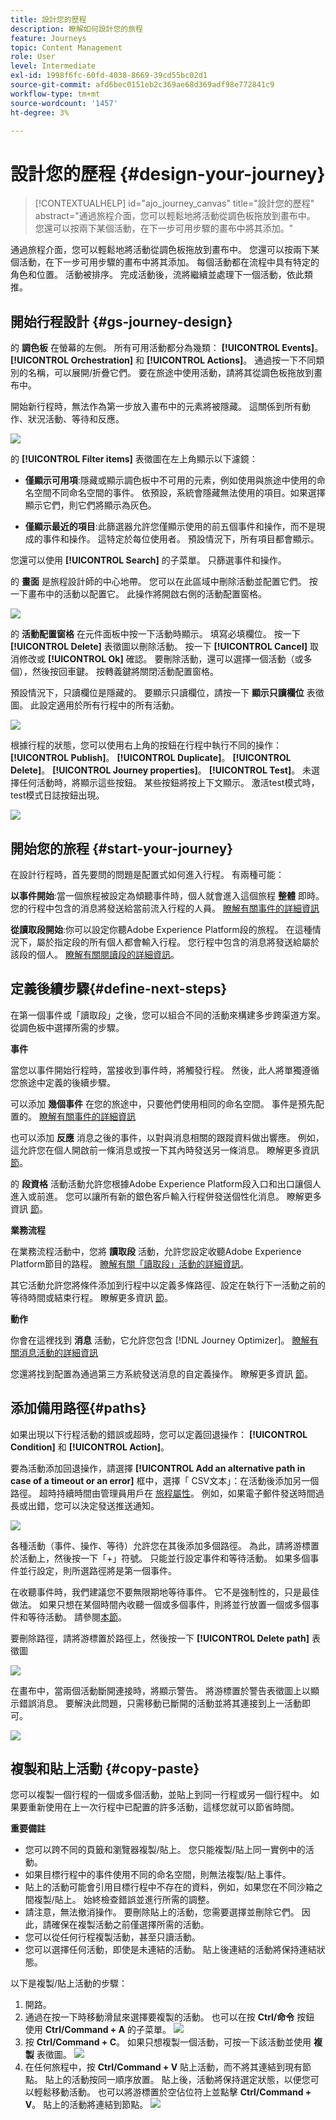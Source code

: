 ```yaml
---
title: 設計您的歷程
description: 瞭解如何設計您的旅程
feature: Journeys
topic: Content Management
role: User
level: Intermediate
exl-id: 1998f6fc-60fd-4038-8669-39cd55bc02d1
source-git-commit: afd6bec0151eb2c369ae68d369adf98e772841c9
workflow-type: tm+mt
source-wordcount: '1457'
ht-degree: 3%

---
```


# 設計您的歷程 {#design-your-journey}

>[!CONTEXTUALHELP]
>id="ajo_journey_canvas"
>title="設計您的歷程"
>abstract="通過旅程介面，您可以輕鬆地將活動從調色板拖放到畫布中。 您還可以按兩下某個活動，在下一步可用步驟的畫布中將其添加。"

通過旅程介面，您可以輕鬆地將活動從調色板拖放到畫布中。 您還可以按兩下某個活動，在下一步可用步驟的畫布中將其添加。 每個活動都在流程中具有特定的角色和位置。 活動被排序。 完成活動後，流將繼續並處理下一個活動，依此類推。

## 開始行程設計 {#gs-journey-design}

的 **調色板** 在螢幕的左側。 所有可用活動都分為幾類： **[!UICONTROL Events]**。 **[!UICONTROL Orchestration]** 和 **[!UICONTROL Actions]**。 通過按一下不同類別的名稱，可以展開/折疊它們。 要在旅途中使用活動，請將其從調色板拖放到畫布中。

開始新行程時，無法作為第一步放入畫布中的元素將被隱藏。 這關係到所有動作、狀況活動、等待和反應。

![](assets/journey38.png)

的 **[!UICONTROL Filter items]** 表徵圖在左上角顯示以下濾鏡：

* **僅顯示可用項**:隱藏或顯示調色板中不可用的元素，例如使用與旅途中使用的命名空間不同命名空間的事件。 依預設，系統會隱藏無法使用的項目。如果選擇顯示它們，則它們將顯示為灰色。

* **僅顯示最近的項目**:此篩選器允許您僅顯示使用的前五個事件和操作，而不是現成的事件和操作。 這特定於每位使用者。 預設情況下，所有項目都會顯示。 

您還可以使用 **[!UICONTROL Search]** 的子菜單。 只篩選事件和操作。

的 **畫面** 是旅程設計師的中心地帶。 您可以在此區域中刪除活動並配置它們。 按一下畫布中的活動以配置它。 此操作將開啟右側的活動配置窗格。

![](assets/journey39.png)

的 **活動配置窗格** 在元件面板中按一下活動時顯示。 填寫必填欄位。 按一下 **[!UICONTROL Delete]** 表徵圖以刪除活動。 按一下 **[!UICONTROL Cancel]** 取消修改或 **[!UICONTROL Ok]** 確認。 要刪除活動，還可以選擇一個活動（或多個），然後按回車鍵。 按轉義鍵將關閉活動配置窗格。

預設情況下，只讀欄位是隱藏的。 要顯示只讀欄位，請按一下 **顯示只讀欄位** 表徵圖。 此設定適用於所有行程中的所有活動。

![](assets/journey59bis.png)

根據行程的狀態，您可以使用右上角的按鈕在行程中執行不同的操作： **[!UICONTROL Publish]**。 **[!UICONTROL Duplicate]**。 **[!UICONTROL Delete]**。 **[!UICONTROL Journey properties]**。 **[!UICONTROL Test]**。 未選擇任何活動時，將顯示這些按鈕。 某些按鈕將按上下文顯示。 激活test模式時，test模式日誌按鈕出現。

![](assets/journey41.png)

## 開始您的旅程 {#start-your-journey}

在設計行程時，首先要問的問題是配置式如何進入行程。 有兩種可能：

**以事件開始**:當一個旅程被設定為傾聽事件時，個人就會進入這個旅程 **整體** 即時。 您的行程中包含的消息將發送給當前流入行程的人員。 [瞭解有關事件的詳細資訊](../event/about-events.md)

**從讀取段開始**:你可以設定你聽Adobe Experience Platform段的旅程。 在這種情況下，屬於指定段的所有個人都會輸入行程。 您行程中包含的消息將發送給屬於該段的個人。 [瞭解有關閱讀段的詳細資訊](read-segment.md)。

## 定義後續步驟{#define-next-steps}

在第一個事件或「讀取段」之後，您可以組合不同的活動來構建多步跨渠道方案。 從調色板中選擇所需的步驟。

**事件**

當您以事件開始行程時，當接收到事件時，將觸發行程。 然後，此人將單獨遵循您旅途中定義的後續步驟。

可以添加 **幾個事件** 在您的旅途中，只要他們使用相同的命名空間。 事件是預先配置的。 [瞭解有關事件的詳細資訊](about-journey-activities.md#event-activities)

也可以添加 **反應** 消息之後的事件，以對與消息相關的跟蹤資料做出響應。 例如，這允許您在個人開啟前一條消息或按一下其內時發送另一條消息。 瞭解更多資訊 [節](reaction-events.md)。

的 **段資格** 活動活動允許您根據Adobe Experience Platform段入口和出口讓個人進入或前進。 您可以讓所有新的銀色客戶輸入行程併發送個性化消息。 瞭解更多資訊 [節](segment-qualification-events.md)。

**業務流程**

在業務流程活動中，您將 **讀取段** 活動，允許您設定收聽Adobe Experience Platform節目的路程。 [瞭解有關「讀取段」活動的詳細資訊](read-segment.md)。

其它活動允許您將條件添加到行程中以定義多條路徑、設定在執行下一活動之前的等待時間或結束行程。 瞭解更多資訊 [節](about-journey-activities.md#orchestration-activities)。

**動作**

你會在這裡找到 **消息** 活動，它允許您包含 [!DNL Journey Optimizer]。 [瞭解有關消息活動的詳細資訊](journeys-message.md)

您還將找到配置為通過第三方系統發送消息的自定義操作。 瞭解更多資訊 [節](about-journey-activities.md#action-activities)。

## 添加備用路徑{#paths}

如果出現以下行程活動的錯誤或超時，您可以定義回退操作： **[!UICONTROL Condition]** 和 **[!UICONTROL Action]**。

要為活動添加回退操作，請選擇 **[!UICONTROL Add an alternative path in case of a timeout or an error]** 框中，選擇「 CSV文本」：在活動後添加另一個路徑。 超時持續時間由管理員用戶在 [旅程屬性](../building-journeys/journey-gs.md#change-properties)。 例如，如果電子郵件發送時間過長或出錯，您可以決定發送推送通知。

![](assets/journey42.png)

各種活動（事件、操作、等待）允許您在其後添加多個路徑。 為此，請將游標置於活動上，然後按一下「+」符號。 只能並行設定事件和等待活動。 如果多個事件並行設定，則所選路徑將是第一個事件。

在收聽事件時，我們建議您不要無限期地等待事件。 它不是強制性的，只是最佳做法。 如果只想在某個時間內收聽一個或多個事件，則將並行放置一個或多個事件和等待活動。 請參閱[本節](../building-journeys/general-events.md#events-specific-time)。

要刪除路徑，請將游標置於路徑上，然後按一下 **[!UICONTROL Delete path]** 表徵圖

![](assets/journey42ter.png)

在畫布中，當兩個活動斷開連接時，將顯示警告。 將游標置於警告表徵圖上以顯示錯誤消息。 要解決此問題，只需移動已斷開的活動並將其連接到上一活動即可。

![](assets/canvas-disconnected.png)

## 複製和貼上活動 {#copy-paste}

您可以複製一個行程的一個或多個活動，並貼上到同一行程或另一個行程中。 如果要重新使用在上一次行程中已配置的許多活動，這樣您就可以節省時間。

**重要備註**

* 您可以跨不同的頁籤和瀏覽器複製/貼上。 您只能複製/貼上同一實例中的活動。
* 如果目標行程中的事件使用不同的命名空間，則無法複製/貼上事件。
* 貼上的活動可能會引用目標行程中不存在的資料，例如，如果您在不同沙箱之間複製/貼上。 始終檢查錯誤並進行所需的調整。
* 請注意，無法撤消操作。 要刪除貼上的活動，您需要選擇並刪除它們。 因此，請確保在複製活動之前僅選擇所需的活動。
* 您可以從任何行程複製活動，甚至只讀活動。
* 您可以選擇任何活動，即使是未連結的活動。 貼上後連結的活動將保持連結狀態。

以下是複製/貼上活動的步驟：

1. 開路。
1. 通過在按一下時移動滑鼠來選擇要複製的活動。 也可以在按 **Ctrl/命令** 按鈕 使用 **Ctrl/Command + A** 的子菜單。
   ![](assets/copy-paste1.png)
1. 按 **Ctrl/Command + C**。
如果只想複製一個活動，可按一下該活動並使用 **複製** 表徵圖。
   ![](assets/copy-paste2.png)
1. 在任何旅程中，按 **Ctrl/Command + V** 貼上活動，而不將其連結到現有節點。 貼上的活動按同一順序放置。 貼上後，活動將保持選定狀態，以便您可以輕鬆移動活動。 也可以將游標置於空佔位符上並點擊 **Ctrl/Command + V**。 貼上的活動將連結到節點。
   ![](assets/copy-paste3.png)

